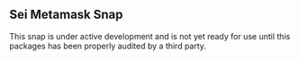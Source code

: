 ## Sei Metamask Snap

This snap is under active development and is not yet ready for use until this packages has been properly audited by a third party.
